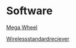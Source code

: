 # Software

[Mega Wheel](code/controllertomegawheelmode_ino.ino)

[Wirelessstandardreciever](code/wirelessstandardreceiverjuly24_ino.ino)
